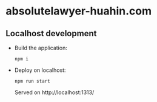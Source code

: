 # absolutelawyer-huahin.com

## Localhost development

- Build the application:
  ```shell
  npm i
  ```
- Deploy on localhost:
  ```shell
  npm run start
  ```
  Served on http://localhost:1313/
